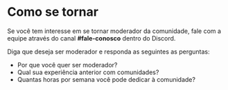 # Como se tornar

Se você tem interesse em se tornar moderador da comunidade, fale com a equipe através do canal **#fale-conosco** dentro do Discord.

Diga que deseja ser moderador e responda as seguintes as perguntas:

* Por que você quer ser moderador?
* Qual sua experiência anterior com comunidades?
* Quantas horas por semana você pode dedicar à comunidade?
